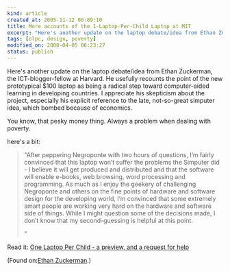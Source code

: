 ```yaml
--- 
kind: article
created_at: 2005-11-12 00:09:10
title: More accounts of the 1-Laptop-Per-Child Laptop at MIT
excerpt: "Here's another update on the laptop debate/idea from Ethan Zuckerman"
tags: [olpc, design, poverty]
modified_on: 2008-04-05 06:23:27
status: publish
---
```



Here's another update on the laptop debate/idea from Ethan Zuckerman, the ICT-blogger-fellow at Harvard. He usefully recounts the point of the new prototypical $100 laptop as being a radical step toward computer-aided learning in developing countries. I appreciate his skepticism about the project, especially his explicit reference to the late, not-so-great simputer idea, which bombed because of economics. 

You know, that pesky money thing. Always a problem when dealing with poverty.</p>

here's a bit: 
<blockquote class="money">
"After peppering Negroponte with two hours of questions, I&rsquo;m fairly convinced that this laptop won&rsquo;t suffer the problems the Simputer did - I believe it will get produced and distributed and that the software will enable e-books, web browsing, word processing and programming. As much as I enjoy the geekery of challenging Negroponte and others on the fine points of hardware and software design for the developing world, I&rsquo;m convinced that some extremely smart people are working very hard on the hardware and software side of things. While I might question some of the decisions made, I don&rsquo;t know that my second-guessing is helpful at this point.

"
</blockquote>

<p>Read it: <a href="http://www.ethanzuckerman.com/blog/?p=241">One Laptop Per Child - a preview, and a request for help</a></p>
<p>(Found on:<a href="http://www.ethanzuckerman.com/blog">Ethan Zuckerman</a>.)</p>